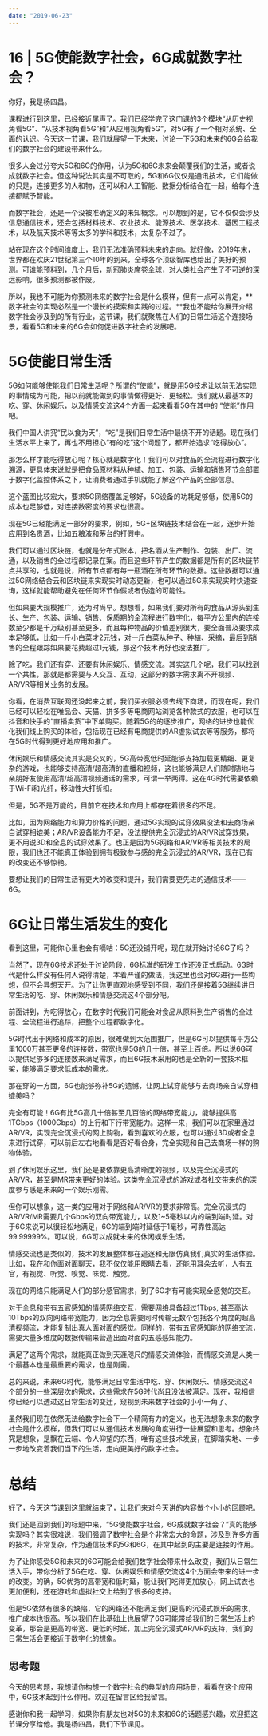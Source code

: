 ```yaml
---
date: "2019-06-23"
---  
```

      
# 16 | 5G使能数字社会，6G成就数字社会？
你好，我是杨四昌。

课程进行到这里，已经接近尾声了。我们已经学完了这门课的3个模块“从历史视角看5G”、“从技术视角看5G”和“从应用视角看5G”，对5G有了一个相对系统、全面的认识。今天这一节课，我们就展望一下未来，讨论一下5G和未来的6G会给我们的数字社会的建设带来什么。

很多人会过分夸大5G和6G的作用，认为5G和6G未来会颠覆我们的生活，或者说成就数字社会。但这种说法其实是不可取的，5G和6G仅仅是通讯技术，它们能做的只是，连接更多的人和物，还可以和人工智能、数据分析结合在一起，给每个连接都赋予智能。

而数字社会，还是一个没被准确定义的未知概念。可以想到的是，它不仅仅会涉及信息通信技术，还会包括材料技术、农业技术、能源技术、医学技术、基因工程技术，以及航天技术等等太多的学科和技术，太复杂不过了。

站在现在这个时间维度上，我们无法准确预料未来的走向。就好像，2019年末，世界都在欢庆21世纪第三个10年的到来，全球各个顶级智库也给出了美好的预测。可谁能预料到，几个月后，新冠肺炎席卷全球，对人类社会产生了不可逆的深远影响，很多预测都被作废。

所以，我也不可能为你预测未来的数字社会是什么模样，但有一点可以肯定，**数字社会的实现必然是一个漫长的摸索和实践的过程。**我也不能给你展开介绍数字社会涉及到的所有行业，这节课，我们就聚焦在人们的日常生活这个连接场景，看看5G和未来的6G会如何促进数字社会的发展吧。

<!-- [[[read_end]]] -->

# 5G使能日常生活

5G如何能够使能我们日常生活呢？所谓的“使能”，就是用5G技术让以前无法实现的事情成为可能，把以前就能做到的事情做得更好、更轻松。我们就从最基本的吃、穿、休闲娱乐，以及情感交流这4个方面一起来看看5G在其中的 “使能”作用吧。

我们中国人讲究“民以食为天”，“吃”是我们日常生活中最绕不开的话题。现在我们生活水平上来了，再也不用担心“有的吃”这个问题了，都开始追求“吃得放心”。

那怎么样才能吃得放心呢？核心就是数字化！我们可以对食品的全流程进行数字化溯源，更具体来说就是把食品原材料从种植、加工、包装、运输和销售环节全部置于数字化监控体系之下，让消费者通过手机就能了解这个产品的全部信息。

这个蓝图比较宏大，要求5G网络覆盖足够好，5G设备的功耗足够低，使用5G的成本也足够低，对连接数密度的要求也很高。

现在5G已经能满足一部分的要求，例如，5G+区块链技术结合在一起，逐步开始应用到名贵酒，比如五粮液和茅台的打假中。

我们可以通过区块链，也就是分布式账本，把名酒从生产制作、包装、出厂、流通，以及销售的全过程都记录在案。而且这些环节产生的数据都是所有的区块链节点共享的，也就是说，所有节点都有每一瓶酒在所有环节的数据。这些数据可以通过5G网络结合云和区块链来实现实时动态更新，也可以通过5G来实现实时快速查询，这样就能帮助避免在任何环节作假或者伪造的可能性。

但如果要大规模推广，还为时尚早。想想看，如果我们要对所有的食品从源头到生长、生产、包装、运输、销售、保质期的全流程进行数字化，每平方公里内的连接数至少都是千万级别甚至更多，而且每种物品的价值差别很大，要全面普及要求成本足够低，比如一斤小白菜才2元钱，对一斤白菜从种子、种植、采摘，最后到销售的全程跟踪如果要花费超过1元钱，那这个技术再好也没法推广。

除了吃，我们还有穿、还要有休闲娱乐、情感交流。其实这几个呢，我们可以找到一个共性，那就是都需要与人交互、互动，这部分的数字需求离不开视频、AR/VR等相关业务的发展。

你看，在消费互联网还没起来之前，我们买衣服必须去线下商场，而现在呢，我们已经可以轻松在唯品会、天猫、拼多多等电商网站浏览各种款式的衣服，也可以在抖音和快手的“直播卖货”中下单购买。随着5G的的逐步推广，网络的进步也能优化我们线上购买的体验，包括现在已经有电商提供的AR虚拟试衣等等服务，都将在5G时代得到更好地应用和推广。

休闲娱乐和情感交流其实是交叉的，5G高带宽低时延能够支持加载更精细、更复杂的游戏，也能够支持高清/超高清的直播和视频，这也能够满足人们随时随地与亲朋好友使用高清/超高清视频通话的需求，可谓一举两得。这在4G时代需要依赖于Wi-Fi和光纤，移动性大打折扣。

但是，5G不是万能的，目前它在技术和应用上都存在着很多的不足。

比如，因为网络能力和算力价格的问题，通过5G实现的试穿效果没法和去商场亲自试穿相媲美；AR/VR设备能力不足，没法提供完全沉浸式的AR/VR试穿效果，更不用说3D和全息的试穿效果了。也正是因为5G网络和AR/VR等相关技术的局限，我们也还不能真正体验到拥有极致参与感的完全沉浸式的AR/VR，现在已有的改变还不够惊艳。

要想让我们的日常生活有更大的改变和提升，我们需要更先进的通信技术——6G。

# 6G让日常生活发生的变化

看到这里，可能你心里也会有嘀咕：5G还没铺开呢，现在就开始讨论6G了吗？

当然了，现在6G技术还处于讨论阶段，6G标准的研发工作还没正式启动。6G时代是什么样没有任何人说得清楚，本着严谨的做法，我这里也会对6G进行一些构想，但不会异想天开。为了让你更直观地感受到不同，我们还是接着5G继续讲日常生活的吃、穿、休闲娱乐和情感交流这4个部分吧。

前面讲到，为吃得放心，在数字时代我们可能会对食品从原料到生产销售的全过程、全流程进行追踪，把整个过程都数字化。

5G时代出于网络和成本的原因，很难做到大范围推广，但是6G可以提供每平方公里1000万甚至更多的连接数，带宽也是5G的几十倍，甚至上百倍。所以说6G可以提供足够多的连接数来满足需求，而且6G技术采用的也是全新的一套技术框架，能够满足要求低成本的需求。

那在穿的一方面，6G也能够弥补5G的遗憾，让网上试穿能够与去商场亲自试穿相媲美吗？

完全有可能！6G有比5G高几十倍甚至几百倍的网络带宽能力，能够提供高1TGbps（1000Gbps）的上行和下行带宽能力。这样一来，我们可以在家里通过AR/VR，实现完全沉浸式的网上购物，看到喜欢的衣服，也可以通过3D或者全息来进行试穿，可以前后左右地看看是否好看合身，完全实现和自己去商场一样的购物体验。

到了休闲娱乐这里，我们还是要依靠更高清晰度的视频，以及完全沉浸式的AR/VR，甚至是MR带来更好的体验。这类完全沉浸式的游戏或者社交带来的的深度参与感是未来的一个娱乐刚需。

但你可以想象，这一类的应用对于网络和AR/VR的要求非常高。完全沉浸式的AR/VR/MR需要几个Gbps的双向带宽能力，以及1\~5毫秒以内的端到端时延。对于6G来说可以很轻松地满足，6G的端到端时延低于1毫秒，可靠性高达99.99999\%。可以说，6G可以成就未来的休闲娱乐生活。

情感交流也是类似的，技术的发展整体都在追逐和无限仿真我们真实的生活体验。比如，我在和你面对面聊天，我不仅仅能用眼睛去看，还能用耳朵去听，人有五官，有视觉、听觉、嗅觉、味觉、触觉。

现在的网络只能满足人们的部分感官需求，到了6G才有可能实现全感觉的交互。

对于全息和带有五官感知的情感网络交互，需要网络具备超过1Tbps, 甚至高达10Tbps的双向网络带宽能力，因为全息需要同时传输无数个包括各个角度的超高清视频流，才能复制出真人面对面的感觉。同样的，带有五官感知能的网络交流，需要大量多维度的数据传输来营造出面对面的五感感知能力。

满足了这两个需求，就能真正做到天涯咫尺的情感交流体验，而情感交流是人类一个最基本也是最重要的需求，也是刚需。

总的来说，未来6G时代，能够满足日常生活中吃、穿、休闲娱乐、情感交流这4个部分的一些深层次的需求，这些需求在5G时代尚且没法被满足。现在，我相信你已经可以透过这日常生活的变迁，窥视到未来数字社会的小小一角了。

虽然我们现在依然无法给数字社会下一个精简有力的定义，也无法想象未来的数字社会是什么模样，但我们可以从通信技术发展的角度进行一些展望和思考。想象终究是想象，是飘在云端、令人仰望的东西，唯有这些技术发展，在脚踏实地、一步一步地改变着我们当下的生活，走向更美好的数字社会。

# 总结

好了，今天这节课到这里就结束了，让我们来对今天讲的内容做个小小的回顾吧。

我们还是回到我们的标题中来，“5G使能数字社会，6G成就数字社会？”真的能够实现吗？其实很难说，我们强调了数字社会是个非常宏大的命题，涉及到许多方面的技术，非常复杂，作为通信技术的5G和6G，在其中起到的主要是连接的作用。

为了让你感受5G和未来的6G可能会给我们数字社会带来什么改变，我们从日常生活入手，带你分析了5G在吃、穿、休闲娱乐和情感交流这4个方面会带来的进一步的改变。的确，5G优秀的高带宽和低时延，能让我们吃得更加放心，网上试衣也更加便利，还在游戏和虚拟社交上给到了很多的支持。

但是5G依然有很多的缺陷，它的网络还不能满足我们更高的沉浸式娱乐的需求，推广成本也很高。所以我们在此基础上也展望了6G可能带给我们的日常生活上的变革，那会是更高的带宽、更低的时延，加上完全沉浸式AR/VR的支持，我们的日常生活会更接近于数字化的想象。

## 思考题

今天的思考题，我想请你构想一个数字社会的典型的应用场景，看看在这个应用中，6G技术起到什么作用。欢迎在留言区给我留言。

感谢你和我一起学习，如果你有朋友也对5G的未来和6G的话题感兴趣，欢迎把这节课分享给他。我是杨四昌，我们下节课见。